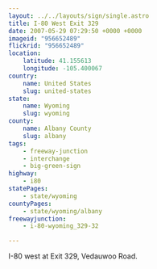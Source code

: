 ```yaml
---
layout: ../../layouts/sign/single.astro
title: I-80 West Exit 329
date: 2007-05-29 07:29:50 +0000 +0000
imageid: "956652489"
flickrid: "956652489"
location:
    latitude: 41.155613
    longitude: -105.400067
country:
    name: United States
    slug: united-states
state:
    name: Wyoming
    slug: wyoming
county:
    name: Albany County
    slug: albany
tags:
    - freeway-junction
    - interchange
    - big-green-sign
highway:
    - i80
statePages:
    - state/wyoming
countyPages:
    - state/wyoming/albany
freewayjunction:
    - i-80-wyoming_329-32

---
```

I-80 west at Exit 329, Vedauwoo Road.